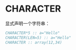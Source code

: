 
# CHARACTER

显式声明一个字符串：

```fortran
CHARACTER*5 :: a="Hello"
CHARACTER(LEN=5) :: a="Hello"
CHARACTER :: array(12,34)
```
